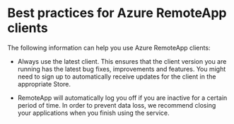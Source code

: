 
<properties
    pageTitle="Best practices for Azure RemoteApp clients | Microsoft Azure"
    description="Learn about best practices for using the RemoteApp clients"
    services="remoteapp"
    documentationCenter=""
    authors="lizap"
    manager="mbaldwin" />

<tags
    ms.service="remoteapp"
    ms.workload="compute"
    ms.tgt_pltfrm="na"
    ms.devlang="na"
    ms.topic="article"
    ms.date="12/05/2015"
    ms.author="elizapo" />



# Best practices for Azure RemoteApp clients

The following information can help you use Azure RemoteApp clients:

- Always use the latest client. This ensures that the client version you are running has the latest bug fixes, improvements and features. You might need to sign up to automatically receive updates for the client in the appropriate Store.

- RemoteApp will automatically log you off if you are inactive for a certain period of time. In order to prevent data loss, we recommend closing your applications when you finish using the service.

